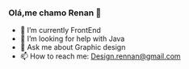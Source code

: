### Olá,me chamo Renan 👋

- 🌱 I’m currently FrontEnd
- 🤔 I’m looking for help with Java
- 💬 Ask me about Graphic design
- 📫 How to reach me: Design.rennan@gmail.com


